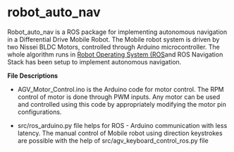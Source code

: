 # robot_auto_nav
Robot_auto_nav is a ROS package for implementing autonomous navigation in a Differential Drive Mobile Robot. The Mobile robot system is driven by two Nissei BLDC Motors, controlled through Arduino microcontroller. The whole algorithm runs in [Robot Operating System (ROS](https://www.ros.org/)and ROS Navigation Stack has been setup to implement autonomous navigation.

**File Descriptions**

- AGV_Motor_Control.ino is the Arduino code for motor control. The RPM control of motor is done through PWM inputs. Any motor can be used and controlled using this code by appropriately modifying the motor pin configurations.

- src/ros_arduino.py file helps for ROS - Arduino communication with less latency.
The manual control of Mobile robot using direction keystrokes are possible with the help of src/agv_keyboard_control_ros.py file



